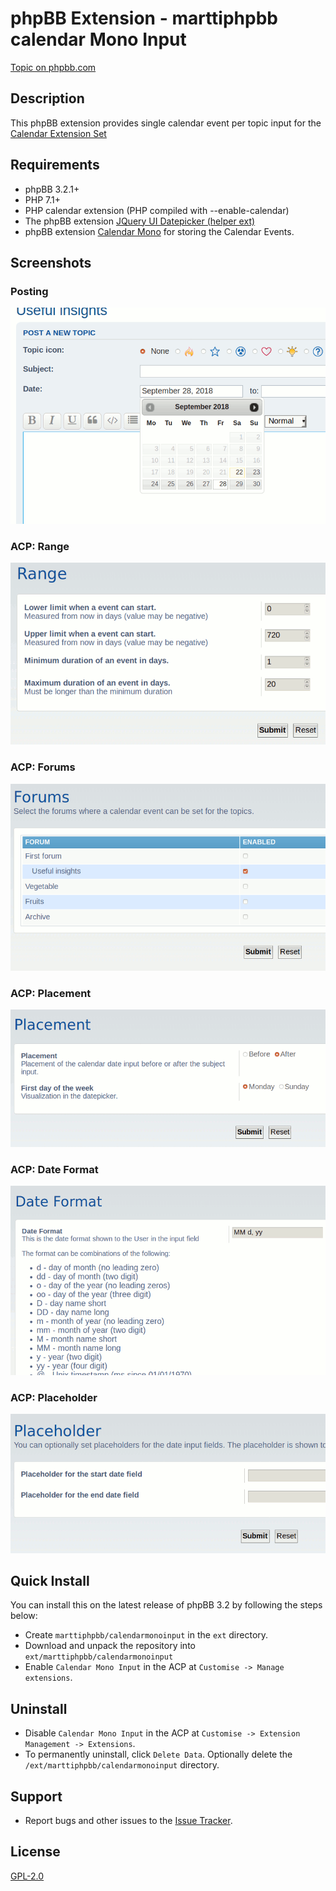 # phpBB Extension - marttiphpbb calendar Mono Input

[Topic on phpbb.com](https://www.phpbb.com/community/viewtopic.php?f=456&t=2487181)

## Description

This phpBB extension provides single calendar event per topic input for the [Calendar Extension Set](https://github.com/marttiphpbb/phpbb-ext-calendarmono/blob/master/doc/calendar-set.md)

## Requirements

* phpBB 3.2.1+
* PHP 7.1+
* PHP calendar extension (PHP compiled with --enable-calendar)
* The phpBB extension [JQuery UI Datepicker (helper ext)](https://github.com/marttiphpbb/phpbb-ext-jqueryuidatepicker)
* phpBB extension [Calendar Mono](https://github.com/marttiphpbb/phpbb-ext-calendarmono) for storing the Calendar Events.

## Screenshots

### Posting

![Posting](doc/posting.png)

### ACP: Range

![ACP Range](doc/acp_range.png)

### ACP: Forums

![ACP Forums](doc/acp_forums.png)

### ACP: Placement

![ACP Placement](doc/acp_placement.png)

### ACP: Date Format

![ACP Date Format](doc/acp_date_format.png)

### ACP: Placeholder

![ACP Placeholder](doc/acp_placeholder.png)

## Quick Install

You can install this on the latest release of phpBB 3.2 by following the steps below:

* Create `marttiphpbb/calendarmonoinput` in the `ext` directory.
* Download and unpack the repository into `ext/marttiphpbb/calendarmonoinput`
* Enable `Calendar Mono Input` in the ACP at `Customise -> Manage extensions`.

## Uninstall

* Disable `Calendar Mono Input` in the ACP at `Customise -> Extension Management -> Extensions`.
* To permanently uninstall, click `Delete Data`. Optionally delete the `/ext/marttiphpbb/calendarmonoinput` directory.

## Support

* Report bugs and other issues to the [Issue Tracker](https://github.com/marttiphpbb/phpbb-ext-calendarmonoinput/issues).

## License

[GPL-2.0](license.txt)
